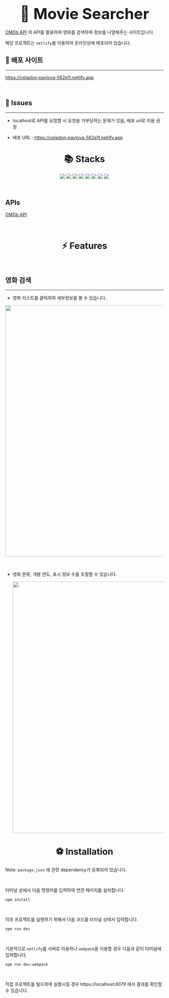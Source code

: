 # <div style="font-size:3rem; text-align:center">🎥 Movie Searcher</div>

[OMDb API](https://www.omdbapi.com/) 의 API를 활용하여 영화를 검색하여 정보를 나열해주는 사이트입니다.

해당 프로젝트는 `netlify`를 이용하여 온라인상에 배포되어 있습니다.

## 🚗 배포 사이트

---

https://celadon-pavlova-562e1f.netlify.app

&nbsp;

## 🚨 Issues

---

- localhost로 API를 요청할 시 요청을 거부당하는 문제가 있음, 배포 url로 이용 권장

- 배포 URL : https://celadon-pavlova-562e1f.netlify.app

# <div style="text-align:center">📚 Stacks</div>

<div style="text-align:center">
<img src="https://img.shields.io/badge/html5-E34F26?style=for-the-badge&logo=html5&logoColor=white">
<img src="https://img.shields.io/badge/javascript-F7DF1E?style=for-the-badge&logo=javascript&logoColor=black">
<img src="https://img.shields.io/badge/vue.js-4FC08D?style=for-the-badge&logo=vue.js&logoColor=white">
<img src="https://img.shields.io/badge/scss-CC6699?style=for-the-badge&logo=sass&logoColor=white">
<img src="https://img.shields.io/badge/bootstrap-7952B3?style=for-the-badge&logo=bootstrap&logoColor=white">
<img src="https://img.shields.io/badge/webpack-8DD6F9?style=for-the-badge&logo=webpack&logoColor=black">
<img src="https://img.shields.io/badge/netlify-00C7B7?style=for-the-badge&logo=netlify&logoColor=white">
<img src="https://img.shields.io/badge/ESLINT-4B32C3?style=for-the-badge&logo=ESLINT&logoColor=white">
</div>

&nbsp;

## APIs

[OMDb API](https://www.omdbapi.com/)

&nbsp;

# <div style="text-align:center">⚡ Features</div>

&nbsp;

## 영화 검색

---

- 영화 리스트를 클릭하여 세부정보를 볼 수 있습니다.

<img src="src/assets/search_movie.gif" width="800"/>

&nbsp;

- 영화 분류, 개봉 연도, 표시 정보 수를 조절할 수 있습니다.

  <img src="src/assets/search_movie.gif" width="800"/>

# <div style="text-align:center">⚽ Installation</div>

Note: `package.json` 에 관련 dependency가 등록되어 있습니다.

&nbsp;

터미널 상에서 다음 명령어를 입력하여 연관 패키지를 설치합니다.

```
npm install
```

&nbsp;

이후 프로젝트를 실행하기 위해서 다음 코드를 터미널 상에서 입력합니다.

```
npm run dev
```

&nbsp;

기본적으로 `netlify`를 서버로 이용하나 `webpack`을 이용할 경우 다음과 같이 터미널에 입력합니다.

```
npm run dev:webpack
```

&nbsp;

직접 프로젝트를 빌드하여 실행시킬 경우 https://localhost:8079 에서 결과를 확인할 수 있습니다.
